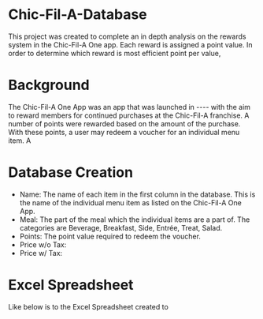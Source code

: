 # Chic-Fil-A-Database

This project was created to complete an in depth analysis on the rewards system in the Chic-Fil-A One app. Each reward is assigned a point value. In order to determine which reward is most efficient point per value, 

# Background

The Chic-Fil-A One App was an app that was launched in ---- with the aim to reward members for continued purchases at the Chic-Fil-A franchise. A number of points were rewarded based on the amount of the purchase. With these points, a user may redeem a voucher for an individual menu item. A 

# Database Creation

- Name: The name of each item in the first column in the database. This is the name of the individual menu item as listed on the Chic-Fil-A One App.
- Meal: The part of the meal which the individual items are a part of. The categories are Beverage, Breakfast, Side, Entrée, Treat, Salad.
- Points: The point value required to redeem the voucher. 
- Price w/o Tax: 
- Price w/ Tax:


# Excel Spreadsheet

Like below is to the Excel Spreadsheet created to 